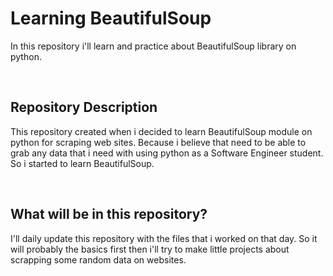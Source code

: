 <h1> Learning BeautifulSoup</h1>
<p>

In this repository i'll learn and practice about BeautifulSoup library on python.
</p>
<br/>

<h2>Repository Description</h2>
<p>
This repository created when i decided to learn BeautifulSoup module on python for scraping web sites.
Because i believe that need to be able to grab any data that i need with using python as a Software Engineer student. So i started to learn BeautifulSoup. 
</p>
<br/>

<h2>What will be in this repository?</h2>
<p>
I'll daily update this repository with the files that i worked on that day. 
So it will probably the basics first then i'll try to make little projects about scrapping some random data on websites.
</p>